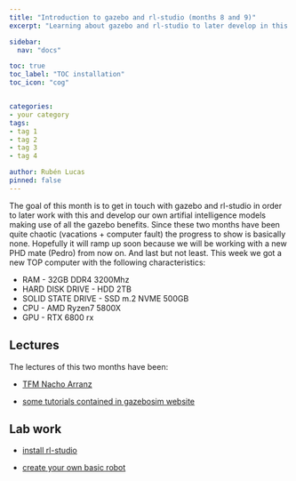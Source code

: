 ```yaml
---
title: "Introduction to gazebo and rl-studio (months 8 and 9)"
excerpt: "Learning about gazebo and rl-studio to later develop in this environment"

sidebar:
  nav: "docs"

toc: true
toc_label: "TOC installation"
toc_icon: "cog"


categories:
- your category
tags:
- tag 1
- tag 2
- tag 3
- tag 4

author: Rubén Lucas
pinned: false
---
```


The goal of this month is to get in touch with gazebo and rl-studio in order to later work with this and develop our own artifial intelligence models making use of all the gazebo benefits.
Since these two months have been quite chaotic (vacations + computer fault) the progress to show is basically none. Hopefully it will ramp up soon because we will be working with a new PHD mate (Pedro) from now on. 
And last but not least. This week we got a new TOP computer with the following characteristics:
-  RAM - 32GB DDR4 3200Mhz
-  HARD DISK DRIVE - HDD 2TB
-  SOLID STATE DRIVE - SSD m.2 NVME 500GB
-  CPU - AMD Ryzen7 5800X
-  GPU - RTX 6800 rx

## Lectures

The lectures of this two months have been:

-  [TFM Nacho Arranz](https://gsyc.urjc.es/jmplaza/students/tfm-reinforcementlearning-conduccion_autonoma-ignacio_arranz-2020.pdf)

-  [some tutorials contained in gazebosim website](http://gazebosim.org/tutorials)

## Lab work

-  [install rl-studio](https://github.com/JdeRobot/RL-Studio)

-  [create your own basic robot](http://gazebosim.org/tutorials?tut=build_robot&cat=build_robot)
